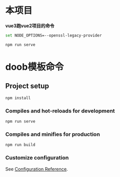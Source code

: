 

# 本项目

**vue3跑vue2项目的命令**

```bash
set NODE_OPTIONS=--openssl-legacy-provider
```

```bash
npm run serve
```







# doob模板命令

## Project setup
```
npm install
```

### Compiles and hot-reloads for development
```
npm run serve
```

### Compiles and minifies for production
```
npm run build
```

### Customize configuration
See [Configuration Reference](https://cli.vuejs.org/config/).
